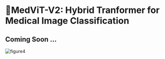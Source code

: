 # 🤖MedViT-V2: Hybrid Tranformer for Medical Image Classification
## Coming Soon ...
![figure4](https://github.com/Omid-Nejati/MedViT-V2/blob/main/Fig/cover.png)
